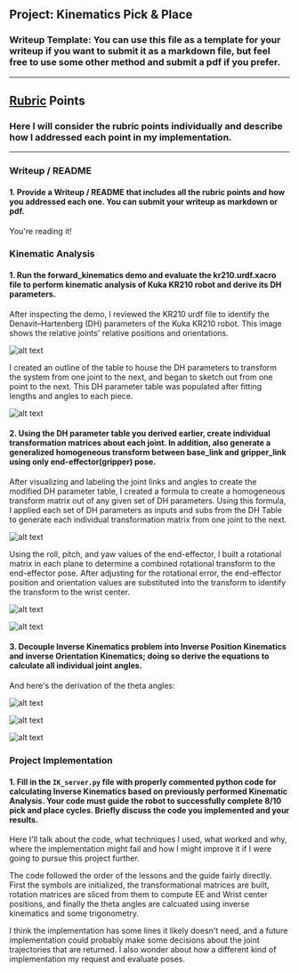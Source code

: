 ## Project: Kinematics Pick & Place
### Writeup Template: You can use this file as a template for your writeup if you want to submit it as a markdown file, but feel free to use some other method and submit a pdf if you prefer.

---

[//]: # (Image References)

[image1]: ./misc_images/misc1.png
[image2]: ./misc_images/misc3.png
[image3]: ./misc_images/misc2.png
[image4]: ./misc_images/URDF_sketch.jpg
[image5]: ./misc_images/DH_param.jpg
[image6]: ./misc_images/WC-Thetas123.jpg
[image7]: ./misc_images/WC-Thetas456.jpg
[image8]: ./misc_images/Transform.png
[image9]: ./misc_images/wrist_center.png
[image10]: ./misc_images/IK_orientation.png

## [Rubric](https://review.udacity.com/#!/rubrics/972/view) Points
### Here I will consider the rubric points individually and describe how I addressed each point in my implementation.

---
### Writeup / README

#### 1. Provide a Writeup / README that includes all the rubric points and how you addressed each one.  You can submit your writeup as markdown or pdf.

You're reading it!

### Kinematic Analysis
#### 1. Run the forward_kinematics demo and evaluate the kr210.urdf.xacro file to perform kinematic analysis of Kuka KR210 robot and derive its DH parameters.

After inspecting the demo, I reviewed the KR210 urdf file to identify the Denavit–Hartenberg (DH) parameters of the Kuka KR210 robot. This image shows the relative joints' relative positions and orientations.

![alt text][image4]

I created an outline of the table to house the DH parameters to transform the system from one joint to the next, and began to sketch out from one point to the next. This DH parameter table was populated after fitting lengths and angles to each piece.

![alt text][image5]


#### 2. Using the DH parameter table you derived earlier, create individual transformation matrices about each joint. In addition, also generate a generalized homogeneous transform between base_link and gripper_link using only end-effector(gripper) pose.

After visualizing and labeling the joint links and angles to create the modified DH parameter table, I created a formula to create a homogeneous transform matrix out of any given set of DH parameters. Using this formula, I applied each set of DH parameters as inputs and subs from the DH Table to generate each individual transformation matrix from one joint to the next.

![alt text][image8]

Using the roll, pitch, and yaw values of the end-effector, I built a rotational matrix in each plane to determine a combined rotational transform to the end-effector pose. After adjusting for the rotational error, the end-effector position and orientation values are substituted into the transform to identify the transform to the wrist center.

![alt text][image9]

![alt text][image6]


#### 3. Decouple Inverse Kinematics problem into Inverse Position Kinematics and inverse Orientation Kinematics; doing so derive the equations to calculate all individual joint angles.

And here's the derivation of the theta angles:

![alt text][image6]

![alt text][image10]

![alt text][image7]


### Project Implementation

#### 1. Fill in the `IK_server.py` file with properly commented python code for calculating Inverse Kinematics based on previously performed Kinematic Analysis. Your code must guide the robot to successfully complete 8/10 pick and place cycles. Briefly discuss the code you implemented and your results.


Here I'll talk about the code, what techniques I used, what worked and why, where the implementation might fail and how I might improve it if I were going to pursue this project further.

The code followed the order of the lessons and the guide fairly directly. First the symbols are initialized, the transformational matrices are built, rotation matrices are sliced from them to compute EE and Wrist center positions, and finally the theta angles are calcuated using inverse kinematics and some trigonometry.

I think the implementation has some lines it likely doesn't need, and a future implementation could probably make some decisions about the joint trajectories that are returned. I also wonder about how a different kind of implementation my request and evaluate poses.
